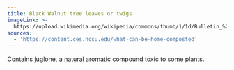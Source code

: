 ```yaml
---
title: Black Walnut tree leaves or twigs
imageLink: >-
  https://upload.wikimedia.org/wikipedia/commons/thumb/1/1d/Bulletin_%28Pennsylvania_Department_of_Forestry%29%2C_no._11_%281901%29_%2820314395660%29.jpg/640px-Bulletin_%28Pennsylvania_Department_of_Forestry%29%2C_no._11_%281901%29_%2820314395660%29.jpg
sources:
  - 'https://content.ces.ncsu.edu/what-can-be-home-composted'
---
```


Contains juglone, a natural aromatic compound toxic to some plants.
